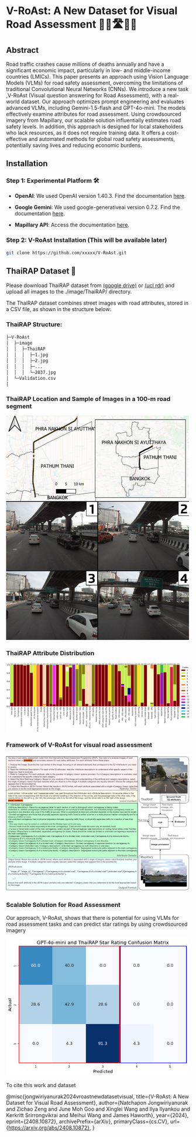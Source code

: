# V-RoAst: A New Dataset for Visual Road Assessment 👷‍♂️🛣️👷‍♀️

## Abstract
Road traffic crashes cause millions of deaths annually and have a significant economic impact, particularly in low- and middle-income countries (LMICs). This paper presents an approach using Vision Language Models (VLMs) for road safety assessment, overcoming the limitations of traditional Convolutional Neural Networks (CNNs). We introduce a new task ,V-RoAst (Visual question answering for Road Assessment), with a real-world dataset. Our approach optimizes prompt engineering and evaluates advanced VLMs, including Gemini-1.5-flash and GPT-4o-mini. The models effectively examine attributes for road assessment. Using crowdsourced imagery from Mapillary, our scalable solution influentially estimates road safety levels. In addition, this approach is designed for local stakeholders who lack resources, as it does not require training data. It offers a cost-effective and automated methods for global road safety assessments, potentially saving lives and reducing economic burdens.

## Installation

### Step 1: Experimental Platform 🛠️

- **OpenAI**: We used OpenAI version 1.40.3. Find the documentation [here](https://platform.openai.com/docs/overview). 

- **Google Gemini**: We used google-generativeai version 0.7.2. Find the documentation [here](https://ai.google.dev/gemini-api/docs).

- **Mapillary API**: Access the documentation [here](https://www.mapillary.com/developer/api-documentation).

### Step 2: V-RoAst Installation (This will be available later)

```bash
git clone https://github.com/xxxxx/V-RoAst.git
```

## ThaiRAP Dataset 📂

Please download ThaiRAP dataset from [(google drive)](https://drive.google.com/drive/folders/1FoAoAQ3oRg0nHIBLGLx61lpmaxrI-0BI?usp=sharing) or [(ucl rdr)](https://rdr.ucl.ac.uk/articles/figure/V-RoAst_A_New_Dataset_for_Visual_Road_Assessment/26520787?file=48277894) and upload all images to the ./image/ThaiRAP/ directory.

The ThaiRAP dataset combines street images with road attributes, stored in a CSV file, as shown in the structure below:


### ThaiRAP Structure:

```
├─V-RoAst
│  ├─image
│  │  ├─ThaiRAP
│  │  │  ├─1.jpg
│  │  │  ├─2.jpg
│  │  │  ├─...
│  │  │  └─2037.jpg
│  └─Validation.csv
│
```
### ThaiRAP Location and Sample of Images in a 100-m road segment
<img src="figure/ThaiRAP_location_and_samples.png" alt="ThaiRAP location and samples" width="500"/>

### ThaiRAP Attribute Distribution
![ThaiRAP Attribute Distribution](./figure/ThaiRAP_Attribute.png)

### Framework of V-RoAst for visual road assessment
![Framework of V-RoAst for visual road assessment](./figure/V-RoAst_Framwork.png)

### Scalable Solution for Road Assessment
Our approach, V-RoAst, shows that there is potential for using VLMs for road assessment tasks and can predict star ratings by using crowdsourced imagery

<img src="./figure/Star_rating.png" alt="Star rating" width="500"/>


To cite this work and dataset

@misc{jongwiriyanurak2024vroastnewdatasetvisual,
title={V-RoAst: A New Dataset for Visual Road Assessment},
author={Natchapon Jongwiriyanurak and Zichao Zeng and June Moh Goo and Xinglei Wang and Ilya Ilyankou and Kerkritt Srirrongvikrai and Meihui Wang and James Haworth},
year={2024},
eprint={2408.10872},
archivePrefix={arXiv},
primaryClass={cs.CV},
url={https://arxiv.org/abs/2408.10872},
}






